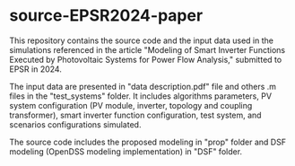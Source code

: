 # source-EPSR2024-paper
This repository contains the source code and the input data used in the simulations referenced in the article "Modeling of Smart Inverter Functions Executed by Photovoltaic Systems for Power Flow Analysis," submitted to EPSR in 2024.

The input data are presented in "data description.pdf" file and others .m files in the "test_systems" folder. It includes algorithms parameters, PV system configuration (PV module, inverter, topology and coupling transformer), smart inverter function configuration, test system, and scenarios configurations simulated.

The source code includes the proposed modeling in "prop" folder and DSF modeling (OpenDSS modeling implementation) in "DSF" folder. 
